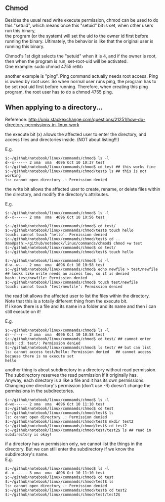 Chmod
----------------

Besides the usual read write execute permission,
chmod can be used to do this "setuid", 
which means once this "setuid" bit is set, 
when other users run this binary,  
the program (or the system) will set the uid to the owner id first before running the binary.
Ultimately, the behavior is like that the original user is running this binary.

Chmod's 1st digit selects the "setuid" when it is 4,
and if the owner is root, then when the program is run, set-root-uid will be activated.  
One example: sudo chmod 4755 retlib

another example is "ping". 
Ping command actually needs root access. 
Ping is owned by root user.
So when normal user runs ping, the program has to be set root uid first before running.
Therefore, when creating this ping program, the root user has to do a chmod 4755 ping.


When applying to a directory...
------------------------------

Reference: http://unix.stackexchange.com/questions/21251/how-do-directory-permissions-in-linux-work

the execute bit (x) allows the affected user to enter the directory, and access files and directories inside. (NOT about listing!!!)

E.g.  
```
$:~/github/notebook/linux/commands/chmod$ ls -l
d--x------ 2 xma  xma  4096 Oct 10 10:37 test
$:~/github/notebook/linux/commands/chmod$ cd test ## this works fine
$:~/github/notebook/linux/commands/chmod/test$ ls ## this is not working
ls: cannot open directory .: Permission denied

```

the write bit allows the affected user to create, rename, or delete files within the directory, and modify the directory's attributes.

E.g.  
```
$:~/github/notebook/linux/commands/chmod$ ls -l
d--x------ 2 xma  xma  4096 Oct 10 10:56 test

$:~/github/notebook/linux/commands/chmod$ cd test/
$:~/github/notebook/linux/commands/chmod/test$ touch hello
touch: cannot touch ‘hello’: Permission denied
$:~/github/notebook/linux/commands/chmod/test$ cd ..
Xma@path:~/github/notebook/linux/commands/chmod$ chmod +w test
$:~/github/notebook/linux/commands/chmod$ cd test/
$:~/github/notebook/linux/commands/chmod/test$ touch hello
```

```
$:~/github/notebook/linux/commands/chmod$ ls -l
d-w--w---- 2 xma  xma  4096 Oct 10 10:58 test
$:~/github/notebook/linux/commands/chmod$ echo newfile > test/newfile ## looks like write needs an access too, so it is denied
bash: test/newfile: Permission denied
$:~/github/notebook/linux/commands/chmod$ touch test/newfile
touch: cannot touch ‘test/newfile’: Permission denied
```

the read bit allows the affected user to list the files within the directory.  
Note that this is a totally different thing from the execute bit.  
If i know there is a file and its name in a folder and its name and then i can still execute on it!

E.g.  
```
$:~/github/notebook/linux/commands/chmod$ ls -l
dr--r--r-- 2 xma  xma  4096 Oct 10 10:58 test
$:~/github/notebook/linux/commands/chmod$ cd test/ ## cannot enter
bash: cd: test/: Permission denied
$:~/github/notebook/linux/commands/chmod$ ls test/ ## but can list
ls: cannot access test/hello: Permission denied   ## cannot access because there is no execute set
hello
```

another thing is about subdirectory in a directory without read permission.  
The subdirectory reserves the read permission if it originally has.  
Anyway, each directory is a like a file and it has its own permissions.  
Changing one directory's permission (don't use -R) doesn't change the permissions in the subdirectories.

```
$:~/github/notebook/linux/commands/chmod$ ls -l
d-wx------ 2 xma  xma  4096 Oct 10 11:10 test
$:~/github/notebook/linux/commands/chmod$ cd test
$:~/github/notebook/linux/commands/chmod/test$ ls
ls: cannot open directory .: Permission denied
$:~/github/notebook/linux/commands/chmod/test$ mkdir test2
$:~/github/notebook/linux/commands/chmod/test$ cd test2
$:~/github/notebook/linux/commands/chmod/test/test2$ ls ## read in subdirectory is okay!
```

if a directory has w permission only, we cannot list the things in the directory.
But we can still enter the subdirectory if we know the subdirectory's name.  
E.g.  
```
$:~/github/notebook/linux/commands/chmod$ ls -l
d--x------ 3 xma  xma  4096 Oct 10 11:10 test
$:~/github/notebook/linux/commands/chmod$ cd test
$:~/github/notebook/linux/commands/chmod/test$ ls
ls: cannot open directory .: Permission denied
$:~/github/notebook/linux/commands/chmod/test$ cd test2
$:~/github/notebook/linux/commands/chmod/test/test2$
```
